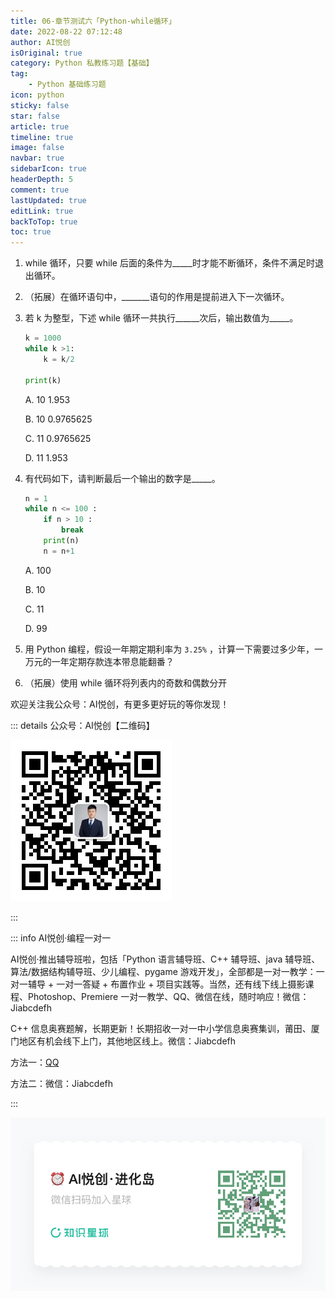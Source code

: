 ```yaml
---
title: 06-章节测试六「Python-while循环」
date: 2022-08-22 07:12:48
author: AI悦创
isOriginal: true
category: Python 私教练习题【基础】
tag:
    - Python 基础练习题
icon: python
sticky: false
star: false
article: true
timeline: true
image: false
navbar: true
sidebarIcon: true
headerDepth: 5
comment: true
lastUpdated: true
editLink: true
backToTop: true
toc: true
---
```


1.  while 循环，只要 while 后面的条件为\_\_\_\_\_时才能不断循环，条件不满足时退出循环。
    
2.  （拓展）在循环语句中，\_\_\_\_\_\_\_语句的作用是提前进入下一次循环。
    
3.  若 k 为整型，下述 while 循环一共执行\_\_\_\_\_\_次后，输出数值为\_\_\_\_\_。
    
    ```python
    k = 1000
    while k >1:
        k = k/2
    
    print(k)
    ```
    
    A. 10 1.953 
    
    B. 10 0.9765625 
    
    C. 11 0.9765625 
    
    D. 11 1.953
    
4.  有代码如下，请判断最后一个输出的数字是\_\_\_\_\_。
    
    ```python
    n = 1
    while n <= 100 :
        if n > 10 :
            break
        print(n)
        n = n+1
    ```
    
    A. 100 
    
    B. 10 
    
    C. 11 
    
    D. 99
    
5.  用 Python 编程，假设一年期定期利率为 `3.25%` ，计算一下需要过多少年，一万元的一年定期存款连本带息能翻番？
    
6. （拓展）使用 while 循环将列表内的奇数和偶数分开

欢迎关注我公众号：AI悦创，有更多更好玩的等你发现！

::: details 公众号：AI悦创【二维码】

![](/gzh.jpg)

:::

::: info AI悦创·编程一对一

AI悦创·推出辅导班啦，包括「Python 语言辅导班、C++ 辅导班、java 辅导班、算法/数据结构辅导班、少儿编程、pygame 游戏开发」，全部都是一对一教学：一对一辅导 + 一对一答疑 + 布置作业 + 项目实践等。当然，还有线下线上摄影课程、Photoshop、Premiere 一对一教学、QQ、微信在线，随时响应！微信：Jiabcdefh

C++ 信息奥赛题解，长期更新！长期招收一对一中小学信息奥赛集训，莆田、厦门地区有机会线下上门，其他地区线上。微信：Jiabcdefh

方法一：[QQ](http://wpa.qq.com/msgrd?v=3&uin=1432803776&site=qq&menu=yes)

方法二：微信：Jiabcdefh

:::

![](/zsxq.jpg)